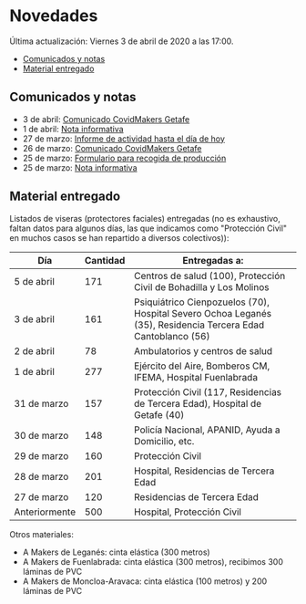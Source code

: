 # Novedades

Última actualización: Viernes 3 de abril de 2020 a las 17:00.

* [Comunicados y notas](#comunicados)
* [Material entregado](#entregado)

## <a name="comunicados">Comunicados y notas</a>

* 3 de abril: [Comunicado CovidMakers Getafe](2020-04-23-comunicado.md)
* 1 de abril: [Nota informativa](2020-04-01-nota.md)
* 27 de marzo: [Informe de actividad hasta el día de hoy](2020-03-27-resumen.md)
* 26 de marzo: [Comunicado CovidMakers Getafe](2020-03-26-comunicado.md)
* 25 de marzo: [Formulario para recogida de producción](2020-03-25-formulario.md)
* 25 de marzo: [Nota informativa](2020-03-25-nota.md)


## <a name="entregado">Material entregado</a>

Listados de viseras (protectores faciales) entregadas (no es exhaustivo, faltan datos para algunos días, las que indicamos como "Protección Civil" en muchos casos se han repartido a diversos colectivos)):

| Día         | Cantidad | Entregadas a: |
|-------------|----------|---------------|
| 5 de abril  | 171      | Centros de salud (100), Protección Civil de Bohadilla y Los Molinos |
| 3 de abril  | 161      | Psiquiátrico Cienpozuelos (70), Hospital Severo Ochoa Leganés (35), Residencia Tercera Edad Cantoblanco (56)|
| 2 de abril  | 78       | Ambulatorios y centros de salud |
| 1 de abril  | 277      | Ejército del Aire, Bomberos CM, IFEMA, Hospital Fuenlabrada |
| 31 de marzo | 157      | Protección Civil (117, Residencias de Tercera Edad), Hospital de Getafe (40) |
| 30 de marzo | 148      | Policía Nacional, APANID, Ayuda a Domicilio, etc. |
| 29 de marzo | 160      | Protección Civil |
| 28 de marzo | 201      | Hospital, Residencias de Tercera Edad |
| 27 de marzo | 120      | Residencias de Tercera Edad |
| Anteriormente | 500    | Hospital, Protección Civil |

Otros materiales:

* A Makers de Leganés: cinta elástica (300 metros)
* A Makers de Fuenlabrada: cinta elástica (300 metros), recibimos 300 láminas de PVC
* A Makers de Moncloa-Aravaca: cinta elástica (100 metros) y 200 láminas de PVC
